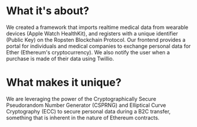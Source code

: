 # What it's about?
We created a framework that imports realtime medical data from wearable devices (Apple Watch HealthKit), and registers with a unique identifier (Public Key) on the Ropsten Blockchain Protocol. Our frontend provides a portal for individuals and medical companies to exchange personal data for Ether (Ethereum's cryptocurrency). We also notify the user when a purchase is made of their data using Twillio.

# What makes it unique?
We are leveraging the power of the Cryptographically Secure Pseudorandom Number Generator (CSPRNG) and Elliptical Curve Cryptography (ECC) to secure personal data during a B2C transfer, something that is inherent in the nature of Ethereum contracts.
